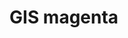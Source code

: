 # GIS magenta

<!-- Зис проджект воз бутсраппед виз [Креэйт Реакт Ап ](https://github.com/facebook/create-react-app). -->
